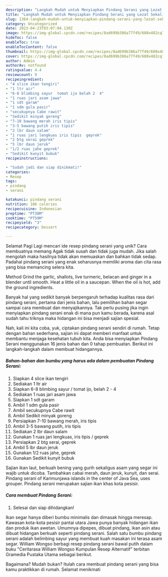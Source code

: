 ```yaml
---
description: "Langkah Mudah untuk Menyiapkan Pindang Serani yang Lezat Sekali, Sempurna"
title: "Langkah Mudah untuk Menyiapkan Pindang Serani yang Lezat Sekali, Sempurna"
slug: 1364-langkah-mudah-untuk-menyiapkan-pindang-serani-yang-lezat-sekali-sempurna
category: Uncategorized
date: 2023-04-23T03:07:04.130Z
image: https://img-global.cpcdn.com/recipes/8ad699b386a77f49/680x482cq70/pindang-serani-foto-resep-utama.jpg
hideToc: false
enableToc: true
enableTocContent: false
thumbnail: https://img-global.cpcdn.com/recipes/8ad699b386a77f49/680x482cq70/pindang-serani-foto-resep-utama.jpg
cover: https://img-global.cpcdn.com/recipes/8ad699b386a77f49/680x482cq70/pindang-serani-foto-resep-utama.jpg
author: Admin
authorAv: notfound
ratingvalue: 4.4
reviewcount: 9
recipeingredient:
- "4 slice ikan tengiri"
- "1 ltr air"
- "6-8 blimbing sayur  tomat ijo belah 2  4"
- "1 ruas jari asam jawa"
- "1 sdt garam"
- "1 sdm gula pasir"
- "secukupnya Cabe rawit"
- "Sedikit minyak goreng"
- "7-10 bawang merah iris tipis"
- "3-5 bawang putih iris tipis"
- "2 lbr daun salam"
- "1 ruas jari lengkuas iris tipis  geprek"
- "2 btg serai geprek"
- "5 lbr daun jeruk"
- "1/2 ruas jahe geprek"
- "Sedikit kunyit bubuk"
recipeinstructions:

- "Sudah jadi dan siap dinikmati!"
categories:
- Resep
tags:
- pindang
- serani

katakunci: pindang serani 
nutrition: 166 calories
recipecuisine: Indonesian
preptime: "PT30M"
cooktime: "PT59M"
recipeyield: "3"
recipecategory: Dessert

---
```



Selamat Pagi Lagi mencari ide resep pindang serani yang unik? Cara membuatnya memang Agak tidak susah dan tidak juga mudah. Jika salah mengolah maka hasilnya tidak akan memuaskan dan bahkan tidak sedap. Padahal pindang serani yang enak seharusnya memiliki aroma dan cita rasa yang bisa memancing selera kita.


Method Grind the garlic, shallots, live turmeric, belacan and ginger in a blender until smooth. Heat a little oil in a saucepan. When the oil is hot, add the ground ingredients.

Banyak hal yang sedikit banyak berpengaruh terhadap kualitas rasa dari pindang serani, pertama dari jenis bahan, lalu pemilihan bahan segar sampai cara membuat dan menyajikannya. Tak perlu pusing jika ingin menyiapkan pindang serani enak di mana pun kamu berada, karena asal sudah tahu triknya maka hidangan ini bisa menjadi sajian spesial.


Nah, kali ini kita coba, yuk, ciptakan pindang serani sendiri di rumah. Tetap dengan bahan sederhana, sajian ini dapat memberi manfaat untuk membantu menjaga kesehatan tubuh kita. Anda bisa menyiapkan Pindang Serani menggunakan 16 jenis bahan dan 0 tahap pembuatan. Berikut ini langkah-langkah dalam membuat hidangannya.

<!--inarticleads1-->

##### Bahan-bahan dan bumbu yang harus ada dalam pembuatan Pindang Serani:

1. Siapkan 4 slice ikan tengiri
1. Sediakan 1 ltr air
1. Siapkan 6-8 blimbing sayur / tomat ijo, belah 2 - 4
1. Sediakan 1 ruas jari asam jawa
1. Siapkan 1 sdt garam
1. Ambil 1 sdm gula pasir
1. Ambil secukupnya Cabe rawit
1. Ambil Sedikit minyak goreng
1. Persiapkan 7-10 bawang merah, iris tipis
1. Ambil 3-5 bawang putih, iris tipis
1. Sediakan 2 lbr daun salam
1. Gunakan 1 ruas jari lengkuas, iris tipis / geprek
1. Persiapkan 2 btg serai, geprek
1. Ambil 5 lbr daun jeruk
1. Gunakan 1/2 ruas jahe, geprek
1. Gunakan Sedikit kunyit bubuk


Sajian ikan laut, berkuah bening yang gurih sekaligus asam yang segar ini wajib untuk dicoba. Tambahkan cabai merah, daun jeruk, kunyit, dan serai. Pindang serani of Karimunjawa islands in the center of Java Sea, uses grouper. Pindang serani merupakan sajian ikan khas kota pesisir. 

<!--inarticleads2-->

##### Cara membuat Pindang Serani:


1. Selesai dan siap dihidangkan!

Ikan segar hanya diberi bumbu minimalis dan dimasak hingga meresap. Kawasan kota-kota pesisir pantai utara Jawa punya banyak hidangan ikan dan produk ikan awetan. Umumnya dipepes, dibuat pindang, ikan asin atau dibuat hidangan berkuah seperti pindang serani. Salah satu bumbu pindang serani adalah belimbing sayur yang membuat kuah masakan ini terasa asam segar. William Wongso berbagi resep pindang serani bawal putih dalam buku &#34;Ceritarasa William Wongso Kumpulan Resep Alternatif&#34; terbitan Gramedia Pustaka Utama sebagai berikut. 

Bagaimana? Mudah bukan? Itulah cara membuat pindang serani yang bisa kamu praktikkan di rumah. Selamat menikmati
